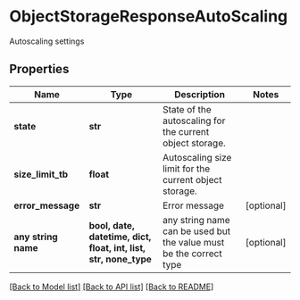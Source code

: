 # ObjectStorageResponseAutoScaling

Autoscaling settings

## Properties
Name | Type | Description | Notes
------------ | ------------- | ------------- | -------------
**state** | **str** | State of the autoscaling for the current object storage. | 
**size_limit_tb** | **float** | Autoscaling size limit for the current object storage. | 
**error_message** | **str** | Error message | [optional] 
**any string name** | **bool, date, datetime, dict, float, int, list, str, none_type** | any string name can be used but the value must be the correct type | [optional]

[[Back to Model list]](../README.md#documentation-for-models) [[Back to API list]](../README.md#documentation-for-api-endpoints) [[Back to README]](../README.md)


